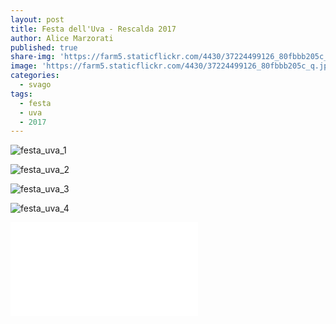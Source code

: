 ```yaml
---
layout: post
title: Festa dell'Uva - Rescalda 2017
author: Alice Marzorati
published: true
share-img: 'https://farm5.staticflickr.com/4430/37224499126_80fbbb205c_m.jpg'
image: 'https://farm5.staticflickr.com/4430/37224499126_80fbbb205c_q.jpg'
categories:
  - svago
tags:
  - festa
  - uva
  - 2017
---
```

![festa_uva_1](https://farm5.staticflickr.com/4483/37015460700_0e871f561d_b.jpg)

![festa_uva_2](https://farm5.staticflickr.com/4368/36561434144_90a677185b_b.jpg)

![festa_uva_3](https://farm5.staticflickr.com/4430/37224499126_80fbbb205c_b.jpg)

![festa_uva_4](https://farm5.staticflickr.com/4428/37224502556_eab718d17c_b.jpg)

<div class="video">
<iframe src="//www.youtube.com/embed/kaWBoV5VUKA" frameborder="0" allowfullscreen></iframe>
</div>
